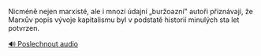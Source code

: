 
Nicméně nejen marxisté, ale i mnozí údajní „buržoazní" autoři přiznávají, že Marxův popis vývoje kapitalismu byl v podstatě historií minulých sta let potvrzen.

[🔊 Poslechnout audio](/data/7-paragraphs/audio/chapter_168/para_008-Nicmn-nejen-marxist-ale-i-mnoz-dajn-buroa.mp3)
